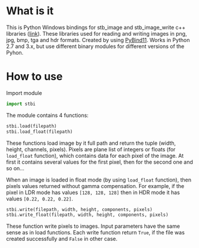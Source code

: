 # What is it

This is Python Windows bindings for stb_image and stb_image_write c++ libraries ([link](https://github.com/nothings/stb)). These libraries used for reading and writing images in png, jpg, bmp, tga and hdr formats. Created by using [PyBind11](https://github.com/pybind/pybind11). Works in Python 2.7 and 3.x, but use different binary modules for different versions of the Pyhon.

# How to use

Import module

```python
import stbi
```

The module contains 4 functions:

```python
stbi.load(filepath)
stbi.load_float(filepath)
```

These functions load image by it full path and return the tuple (width, height, channels, pixels). Pixels are plane list of integers or floats (for `load_float` function), which contains data for each pixel of the image. At first it contains several values for the first pixel, then for the second one and so on...

When an image is loaded in float mode (by using `load_float` function), then pixels values returned without gamma compensation. For example, if the pixel in LDR mode has values `[128, 128, 128]` then in HDR mode it has values `[0.22, 0.22, 0.22]`.

```python
stbi.write(filepath, width, height, components, pixels)
stbi.write_float(filepath, width, height, components, pixels)
```

These function write pixels to images. Input parameters have the same sense as in load functions. Each write function return `True`, if the file was created successfully and `False` in other case.